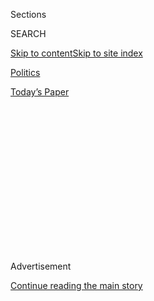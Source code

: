 <div id="app">

<div>

<div>

<div>

<div class="NYTAppHideMasthead css-1q2w90k e1suatyy0">

<div class="section css-ui9rw0 e1suatyy2">

<div class="css-eph4ug er09x8g0">

<div class="css-6n7j50">

</div>

<span class="css-1dv1kvn">Sections</span>

<div class="css-10488qs">

<span class="css-1dv1kvn">SEARCH</span>

</div>

[Skip to content](#site-content)[Skip to site
index](#site-index)

</div>

<div id="masthead-section-label" class="css-1wr3we4 eaxe0e00">

[Politics](https://www.nytimes3xbfgragh.onion/section/politics)

</div>

<div class="css-10698na e1huz5gh0">

</div>

</div>

<div id="masthead-bar-one" class="section hasLinks css-15hmgas e1csuq9d3">

<div class="css-uqyvli e1csuq9d0">

</div>

<div class="css-1uqjmks e1csuq9d1">

</div>

<div class="css-9e9ivx">

[](https://myaccount.nytimes3xbfgragh.onion/auth/login?response_type=cookie&client_id=vi)

</div>

<div class="css-1bvtpon e1csuq9d2">

[Today’s
Paper](https://www.nytimes3xbfgragh.onion/section/todayspaper)

</div>

</div>

</div>

</div>

<div data-aria-hidden="false">

<div id="site-content" data-role="main">

<div>

<div class="css-1aor85t" style="opacity:0.000000001;z-index:-1;visibility:hidden">

<div class="css-1hqnpie">

<div class="css-epjblv">

<span class="css-17xtcya">[Politics](/section/politics)</span><span class="css-x15j1o">|</span><span class="css-fwqvlz">Trump
Meets With Romney as He Starts to Look Outside His Inner
Circle</span>

</div>

<div class="css-k008qs">

<div class="css-1iwv8en">

<span class="css-18z7m18"></span>

<div>

</div>

</div>

<span class="css-1n6z4y">https://nyti.ms/2faYgzB</span>

<div class="css-1705lsu">

<div class="css-4xjgmj">

<div class="css-4skfbu" data-role="toolbar" data-aria-label="Social Media Share buttons, Save button, and Comments Panel with current comment count" data-testid="share-tools">

  - 
  - 
  - 
  - 
    
    <div class="css-6n7j50">
    
    </div>

  - 

</div>

</div>

</div>

</div>

</div>

</div>

<div class="css-13pd83m">

</div>

<div id="top-wrapper" class="css-1sy8kpn">

<div id="top-slug" class="css-l9onyx">

Advertisement

</div>

[Continue reading the main
story](#after-top)

<div class="ad top-wrapper" style="text-align:center;height:100%;display:block;min-height:250px">

<div id="top" class="place-ad" data-position="top" data-size-key="top">

</div>

</div>

<div id="after-top">

</div>

</div>

<div id="sponsor-wrapper" class="css-1hyfx7x">

<div id="sponsor-slug" class="css-19vbshk">

Supported by

</div>

[Continue reading the main
story](#after-sponsor)

<div id="sponsor" class="ad sponsor-wrapper" style="text-align:center;height:100%;display:block">

</div>

<div id="after-sponsor">

</div>

</div>

<div class="css-1vkm6nb ehdk2mb0">

# Trump Meets With Romney as He Starts to Look Outside His Inner Circle

</div>

<div class="css-79elbk" data-testid="photoviewer-wrapper">

<div class="css-z3e15g" data-testid="photoviewer-wrapper-hidden">

</div>

<div class="css-1a48zt4 ehw59r15" data-testid="photoviewer-children">

![<span class="css-16f3y1r e13ogyst0" data-aria-hidden="true">Donald J.
Trump and Mitt Romney parted after their meeting at Trump National Golf
Club in Bedminster, N.J., on
Saturday.</span><span class="css-cnj6d5 e1z0qqy90" itemprop="copyrightHolder"><span class="css-1ly73wi e1tej78p0">Credit...</span><span><span>Hilary
Swift for The New York
Times</span></span></span>](https://static01.graylady3jvrrxbe.onion/images/2016/11/20/us/20TRANSITION-SUB/20TRANSITION-SUB-articleInline.jpg?quality=75&auto=webp&disable=upscale)

</div>

</div>

<div class="css-xt80pu e12qa4dv0">

<div class="css-18e8msd">

<div class="css-vp77d3 epjyd6m0">

<div class="css-1baulvz">

By [<span class="css-1baulvz" itemprop="name">Michael S.
Schmidt</span>](http://www.nytimes3xbfgragh.onion/by/michael-s-schmidt)
and [<span class="css-1baulvz last-byline" itemprop="name">Julie
Hirschfeld
Davis</span>](https://www.nytimes3xbfgragh.onion/by/julie-hirschfeld-davis)

</div>

</div>

  - Nov. 19,
    2016

  - 
    
    <div class="css-4xjgmj">
    
    <div class="css-d8bdto" data-role="toolbar" data-aria-label="Social Media Share buttons, Save button, and Comments Panel with current comment count" data-testid="share-tools">
    
      - 
      - 
      - 
      - 
        
        <div class="css-6n7j50">
        
        </div>
    
      - 
    
    </div>
    
    </div>

</div>

</div>

<div class="section meteredContent css-1r7ky0e" name="articleBody" itemprop="articleBody">

<div class="css-1fanzo5 StoryBodyCompanionColumn">

<div class="css-53u6y8">

BEDMINSTER, N.J. — President-elect Donald J. Trump on Saturday moved to
mend fences with political rivals after a divisive campaign, meeting
with Mitt Romney, who had scathingly criticized him during the race as
“a phony” and “a fraud,” to discuss naming him as secretary of state.

The outreach signaled a change in tone one day after Mr. Trump moved to
elevate hard-liners to pivotal national security positions. It was not
clear whether Mr. Trump had offered the State Department post to Mr.
Romney, or whether Mr. Romney, who has broken sharply with him on
Russia, free trade and other issues, would accept if he did.

But some strategists argued that merely by reaching out to Mr. Romney,
Mr. Trump was demonstrating an openness to new people and ideas, even
from the unlikeliest of sources. It may also have been intended to
inject the sort of unpredictability and spectacle into the transition
process that the president-elect thrives on.

During a weekend of transition talks at Trump National Golf Club here in
Bedminster, Mr. Trump was scheduled to hold a series of discussions with
what his aides described as a diverse array of potential advisers. The
conversations were aimed at showing that the president-elect was willing
to look beyond his loyal inner circle to fill his administration.

</div>

</div>

<div class="css-1fanzo5 StoryBodyCompanionColumn">

<div class="css-53u6y8">

Among the others who sat down with Mr. Trump were Michelle A. Rhee, a
Democrat who served as the chancellor of public schools in the District
of Columbia from 2007 to 2010; Robert L. Woodson, an African-American
conservative who works on community-based anti-poverty programs; James
N. Mattis, a retired Marine Corps general who headed the United States
Central Command and is being considered for the post of defense
secretary; and Todd Ricketts, an owner of the Chicago Cubs.

Mr. Trump met with Mr. Romney for about an hour and a half. Afterward,
both men exited the clubhouse and shook hands for the cameras. “Went
great,” Mr. Trump said, cupping his hands at his mouth to project his
voice. Mr. Romney then briefly addressed reporters, declining to say
whether he was interested in a cabinet position.

“We had a far-reaching conversation with regard to the various theaters
of the world with interest to the United States of real significance,”
Mr. Romney said. “We discussed those areas and exchanged our views on
those topics. A very thorough and in-depth discussion over the time we
had. I appreciate the chance to speak with the president-elect and look
forward to the coming administration.”

</div>

</div>

<div class="css-79elbk" data-testid="photoviewer-wrapper">

<div class="css-z3e15g" data-testid="photoviewer-wrapper-hidden">

</div>

<div class="css-1a48zt4 ehw59r15" data-testid="photoviewer-children">

![<span class="css-16f3y1r e13ogyst0" data-aria-hidden="true">Reporters
on Friday at Trump National Golf Club in Bedminster, N.J., where the
president-elect was spending the
weekend.</span><span class="css-cnj6d5 e1z0qqy90" itemprop="copyrightHolder"><span class="css-1ly73wi e1tej78p0">Credit...</span><span>Hilary
Swift for The New York
Times</span></span>](https://static01.graylady3jvrrxbe.onion/images/2016/11/20/us/20TRANSITION/20TRANSITION-articleLarge.jpg?quality=75&auto=webp&disable=upscale)

</div>

</div>

<div class="css-1fanzo5 StoryBodyCompanionColumn">

<div class="css-53u6y8">

Mr. Romney did not answer reporters’ questions about whether he had
apologized to Mr. Trump for his criticism of him during the campaign.

</div>

</div>

<div class="css-1fanzo5 StoryBodyCompanionColumn">

<div class="css-53u6y8">

Later in the day, Mr. Trump strongly praised General Mattis after
talking with him for about an hour. “All I can say is he is the real
deal — the real deal,” Mr. Trump said.

Asked whether General Mattis, who was an assertive presence on the
battlefields of Iraq and Afghanistan, would join the administration, Mr.
Trump said: “We’ll see. We’ll see.” He added: “He’s just a brilliant,
wonderful man. What a career — we are going to see what happens, but he
is the real deal.”

Mr. Trump said on Saturday that there would be some personnel
announcements on Sunday. The president-elect is scheduled to meet with a
similarly wide-ranging group, including Gov. Chris Christie of New
Jersey, whom he removed as the chairman of his transition team days
after the election; Rudolph W. Giuliani, who has also been a contender
for the secretary of state post; and Kris Kobach, the Kansas secretary
of state, who has pressed aggressive measures to crack down on
undocumented immigrants.

The meeting schedule, Jason Miller, a spokesman for Mr. Trump’s
transition team, said on Saturday, “really shows the reach and the depth
to which we are going to pull in diverse ideas and different
perspectives as we form this administration.”

“As we’re working to bring the country together and move forward,” Mr.
Miller added in a conference call with reporters, “this shows really
where his head is as the next leader of our country.”

On Friday, Mr. Trump moved to install Michael T. Flynn, a retired
lieutenant general bent on destroying Islamic extremism, as his national
security adviser, and he selected Senator Jeff Sessions of Alabama, an
immigration hard-liner, as his attorney general. Both were early
supporters of Mr. Trump’s campaign.

</div>

</div>

<div class="css-1fanzo5 StoryBodyCompanionColumn">

<div class="css-53u6y8">

Mr. Romney fits a decidedly different mold. Earlier this year, he said
that if Mr. Trump became the Republican nominee, “the prospects for a
safe and prosperous future are greatly diminished,” and he suggested
that Mr. Trump was dangerous and unstable. He deplored Mr. Trump’s
personal qualities: “the bullying, the greed, the showing off, the
misogyny, the absurd third-grade
theatrics.”

</div>

</div>

<div class="css-79elbk" data-testid="photoviewer-wrapper">

<div class="css-z3e15g" data-testid="photoviewer-wrapper-hidden">

</div>

<div class="css-1a48zt4 ehw59r15" data-testid="photoviewer-children">

<div class="css-1xdhyk6 erfvjey0">

<span class="css-1ly73wi e1tej78p0">Image</span>

<div class="css-zjzyr8">

<div data-testid="lazyimage-container" style="height:257.77777777777777px">

</div>

</div>

</div>

<span class="css-16f3y1r e13ogyst0" data-aria-hidden="true">James N.
Mattis, a retired Marine Corps general, after meeting with Mr. Trump on
Saturday. General Mattis is being considered for the post of defense
secretary.</span><span class="css-cnj6d5 e1z0qqy90" itemprop="copyrightHolder"><span class="css-1ly73wi e1tej78p0">Credit...</span><span>Hilary
Swift for The New York Times</span></span>

</div>

</div>

<div class="css-1fanzo5 StoryBodyCompanionColumn">

<div class="css-53u6y8">

But if he took a cabinet post, Mr. Romney could serve as a moderating
influence on the hard-liners Mr. Trump has already selected, including
Representative Mike Pompeo of Kansas as C.I.A. director and Stephen K.
Bannon as chief strategist. It could also force Mr. Romney to defend
administration policies he did not believe in.

John Feehery, a Republican strategist, said Mr. Trump was showing “great
magnanimity” by talking to Mr. Romney, the party’s 2012 nominee and a
former governor of Massachusetts. “I think it is meant to reassure some
of the establishment that he is going to reach out to them, and that’s
an important part of healing the party.”

Choosing Ms. Rhee as education secretary “would show real disruption,”
Mr. Feehery added. But she is “also someone who has a real track record
of delivering the kind of results he’s looking for, and who the
establishment hates.”

Ms. Rhee governed with a brash style as chancellor of Washington’s
public school system, which was struggling at the time to improve
underperforming schools and reverse below-average test scores. She
enraged teachers’ unions by firing teachers who had received poor
evaluations, renegotiating teacher contracts to weaken seniority
protections and tie their pay to student achievement, and endorsing
vouchers to allow poor students to attend private schools.

Contrary to Mr. Trump, who has said he will scrap the set of education
standards known as Common Core, Ms. Rhee, who founded the education
advocacy group StudentsFirst, supports the program.

Mr. Trump traveled on Friday by motorcade to Bedminster. The trip was
the second time that Mr. Trump has left Manhattan since Election Day.
The other trip was to Washington, where he met with President Obama and
congressional Republicans.

</div>

</div>

<div class="css-1fanzo5 StoryBodyCompanionColumn">

<div class="css-53u6y8">

The country club is about an hour’s drive from Manhattan and on a rural
stretch. Since buying the property in 2002, Mr. Trump has built two
18-hole golf courses on it.

In the evening, Mr. Trump left the clubhouse with Mr. Pence to attend
meetings on another part of the property. About an hour later, Mr. Trump
returned to the clubhouse to have dinner with Patrick Soon-Shiong, a
billionaire pharmaceutical entrepreneur best known for developing the
cancer drug Abraxane.

</div>

</div>

</div>

<div>

</div>

<div>

</div>

<div>

</div>

<div>

<div id="bottom-wrapper" class="css-1ede5it">

<div id="bottom-slug" class="css-l9onyx">

Advertisement

</div>

[Continue reading the main
story](#after-bottom)

<div id="bottom" class="ad bottom-wrapper" style="text-align:center;height:100%;display:block;min-height:90px">

</div>

<div id="after-bottom">

</div>

</div>

</div>

</div>

</div>

## Site Index

<div>

</div>

## Site Information Navigation

  - [© <span>2020</span> <span>The New York Times
    Company</span>](https://help.nytimes3xbfgragh.onion/hc/en-us/articles/115014792127-Copyright-notice)

<!-- end list -->

  - [NYTCo](https://www.nytco.com/)
  - [Contact
    Us](https://help.nytimes3xbfgragh.onion/hc/en-us/articles/115015385887-Contact-Us)
  - [Work with us](https://www.nytco.com/careers/)
  - [Advertise](https://nytmediakit.com/)
  - [T Brand Studio](http://www.tbrandstudio.com/)
  - [Your Ad
    Choices](https://www.nytimes3xbfgragh.onion/privacy/cookie-policy#how-do-i-manage-trackers)
  - [Privacy](https://www.nytimes3xbfgragh.onion/privacy)
  - [Terms of
    Service](https://help.nytimes3xbfgragh.onion/hc/en-us/articles/115014893428-Terms-of-service)
  - [Terms of
    Sale](https://help.nytimes3xbfgragh.onion/hc/en-us/articles/115014893968-Terms-of-sale)
  - [Site
    Map](https://spiderbites.nytimes3xbfgragh.onion)
  - [Help](https://help.nytimes3xbfgragh.onion/hc/en-us)
  - [Subscriptions](https://www.nytimes3xbfgragh.onion/subscription?campaignId=37WXW)

</div>

</div>

</div>

</div>
